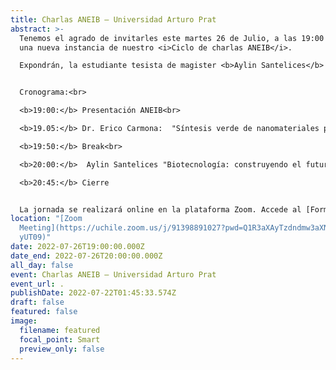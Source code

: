 ```yaml
---
title: Charlas ANEIB — Universidad Arturo Prat
abstract: >-
  Tenemos el agrado de invitarles este martes 26 de Julio, a las 19:00 hrs. a
  una nueva instancia de nuestro <i>Ciclo de charlas ANEIB</i>.

  Expondrán, la estudiante tesista de magister <b>Aylin Santelices</b> con el tema <i>"Biotecnología: Construyendo el futuro"</i>; y el director del programa de magister de biotecnología de la Universidad Arturo Prat, el <b>Dr. Erico Carmona</b> con el tema: <i>"Síntesis verde de nanomateriales para aplicaciones ambientales y antimicrobianas"</i>.


  Cronograma:<br>

  <b>19:00:</b> Presentación ANEIB<br>

  <b>19.05:</b> Dr. Erico Carmona:  "Síntesis verde de nanomateriales para aplicaciones ambientales y antimicrobianas"<br>

  <b>19:50:</b> Break<br>

  <b>20:00:</b>  Aylin Santelices "Biotecnología: construyendo el futuro"<br>

  <b>20:45:</b> Cierre


  La jornada se realizará online en la plataforma Zoom. Accede al [Formulario de Inscripción aquí.](https://forms.gle/3Wj45CQDXLm6UUmi7)
location: "[Zoom
  Meeting](https://uchile.zoom.us/j/91398891027?pwd=Q1R3aXAyTzdndmw3aXN3OEViUk0\
  yUT09)"
date: 2022-07-26T19:00:00.000Z
date_end: 2022-07-26T20:00:00.000Z
all_day: false
event: Charlas ANEIB — Universidad Arturo Prat
event_url: .
publishDate: 2022-07-22T01:45:33.574Z
draft: false
featured: false
image:
  filename: featured
  focal_point: Smart
  preview_only: false
---
```

